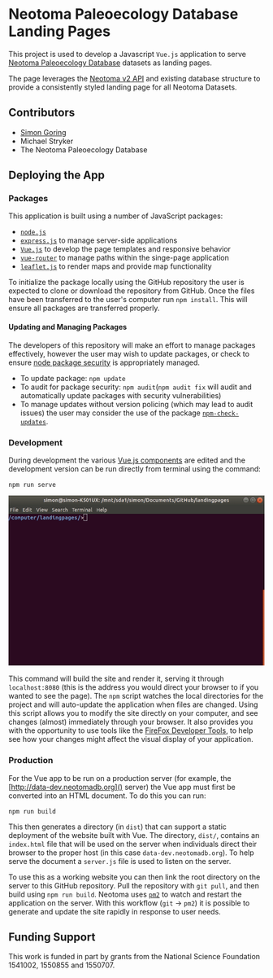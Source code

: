 # Neotoma Paleoecology Database Landing Pages

This project is used to develop a Javascript `Vue.js` application to serve [Neotoma Paleoecology Database](http://neotomadb.org/) datasets as landing pages.

The page leverages the [Neotoma v2 API](http://github.com/NeotomaDB/api_nodetest) and existing database structure to provide a consistently styled landing page for all Neotoma Datasets.

## Contributors

*   [Simon Goring](http://goring.org)
*   Michael Stryker
*   The Neotoma Paleoecology Database

## Deploying the App

### Packages

This application is built using a number of JavaScript packages:

*   [`node.js`](https://nodejs.org/en/)
*   [`express.js`](https://expressjs.com/) to manage server-side applications
*   [`Vue.js`](https://vuejs.org/) to develop the page templates and responsive behavior
*   [`vue-router`](https://router.vuejs.org/) to manage paths within the singe-page application
*   [`leaflet.js`](https://leafletjs.com/) to render maps and provide map functionality

To initialize the package locally using the GitHub repository the user is expected to clone or download the repository from GitHub.  Once the files have been transferred to the user's computer run `npm install`.  This will ensure all packages are transferred properly.

#### Updating and Managing Packages

The developers of this repository will make an effort to manage packages effectively, however the user may wish to update packages, or check to ensure [node package security](https://docs.npmjs.com/auditing-package-dependencies-for-security-vulnerabilities) is appropriately managed.

*   To update package: `npm update`
*   To audit for package security: `npm audit`(`npm audit fix` will audit and automatically update packages with security vulnerabilities)
*   To manage updates without version policing (which may lead to audit issues) the user may consider the use of the package [`npm-check-updates`](https://www.npmjs.com/package/npm-check-updates).

### Development

During development the various [Vue.js components](https://vuejs.org/v2/guide/components.html) are edited and the development version can be run directly from terminal using the command:

```
npm run serve
```

![](images/start_development.gif)

This command will build the site and render it, serving it through `localhost:8080` (this is the address you would direct your browser to if you wanted to see the page).  The `npm` script watches the local directories for the project and will auto-update the application when files are changed.  Using this script allows you to modify the site directly on your computer, and see changes (almost) immediately through your browser.  It also provides you with the opportunity to use tools like the [FireFox Developer Tools](https://developer.mozilla.org/son/docs/Tools), to help see how your changes might affect the visual display of your application.

### Production

For the Vue app to be run on a production server (for example, the [http://data-dev.neotomadb.org]() server) the Vue app must first be converted into an HTML document.  To do this you can run:

```
npm run build
```

This then generates a directory (in `dist`) that can support a static deployment of the website built with Vue.  The directory, `dist/`, contains an `index.html` file that will be used on the server when individuals direct their browser to the proper host (in this case `data-dev.neotomadb.org`).  To help serve the document a `server.js` file is used to listen on the server.

To use this as a working website you can then link the root directory on the server to this GitHub repository.  Pull the repository with `git pull`, and then build using `npm run build`.  Neotoma uses [`pm2`](http://pm2.keymetrics.io/) to watch and restart the application on the server.  With this workflow (`git` -> `pm2`) it is possible to generate and update the site rapidly in response to user needs.

## Funding Support

This work is funded in part by grants from the National Science Foundation 1541002, 1550855 and 1550707.
